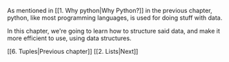 
As mentioned in [[1. Why python|Why Python?]] in the previous chapter, python, like most programming languages, is used for doing stuff with data.

In this chapter, we're going to learn how to structure said data, and make it more efficient to use, using data structures.


[[6. Tuples|Previous chapter]]
[[2. Lists|Next]]
